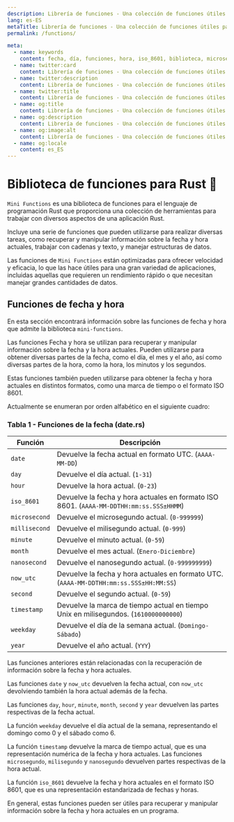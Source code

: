 ```yaml
---
description: Librería de funciones - Una colección de funciones útiles para trabajar con varios aspectos de un programa Rust.
lang: es-ES
metaTitle: Librería de funciones - Una colección de funciones útiles para trabajar con varios aspectos de un programa Rust.
permalink: /functions/

meta:
  - name: keywords
    content: fecha, día, funciones, hora, iso_8601, biblioteca, microsegundo, milisegundo, minifunciones, minuto, mes, nanosegundo, now_utc, rust, segundo, hora, timestamp, utc, día de la semana, año
  - name: twitter:card
    content: Librería de funciones - Una colección de funciones útiles para trabajar con varios aspectos de un programa Rust.
  - name: twitter:description
    content: Librería de funciones - Una colección de funciones útiles para trabajar con varios aspectos de un programa Rust.
  - name: twitter:title
    content: Librería de funciones - Una colección de funciones útiles para trabajar con varios aspectos de un programa Rust.
  - name: og:title
    content: Librería de funciones - Una colección de funciones útiles para trabajar con varios aspectos de un programa Rust.
  - name: og:description
    content: Librería de funciones - Una colección de funciones útiles para trabajar con varios aspectos de un programa Rust.
  - name: og:image:alt
    content: Librería de funciones - Una colección de funciones útiles para trabajar con varios aspectos de un programa Rust.
  - name: og:locale
    content: es_ES
---
```


# Biblioteca de funciones para Rust 🦀

 `Mini Functions` es una biblioteca de funciones para el lenguaje de
 programación Rust que proporciona una colección de herramientas para
 trabajar con diversos aspectos de una aplicación Rust.

 Incluye una serie de funciones que pueden utilizarse para realizar
 diversas tareas, como recuperar y manipular información sobre la fecha
 y hora actuales, trabajar con cadenas y texto, y manejar estructuras de
 datos.

 Las funciones de `Mini Functions` están optimizadas para ofrecer
 velocidad y eficacia, lo que las hace útiles para una gran variedad de
 aplicaciones, incluidas aquellas que requieren un rendimiento rápido o
 que necesitan manejar grandes cantidades de datos.

## Funciones de fecha y hora

En esta sección encontrará información sobre las funciones de fecha y
hora que admite la biblioteca `mini-functions`.

Las funciones Fecha y hora se utilizan para recuperar y manipular
información sobre la fecha y la hora actuales. Pueden utilizarse para
obtener diversas partes de la fecha, como el día, el mes y el año, así
como diversas partes de la hora, como la hora, los minutos y los
segundos.

Estas funciones también pueden utilizarse para obtener la fecha y hora
actuales en distintos formatos, como una marca de tiempo o el formato
ISO 8601.

Actualmente se enumeran por orden alfabético en el siguiente cuadro:

### Tabla 1 - Funciones de la fecha (date.rs)

| Función | Descripción |
| -------- | ----------- |
| `date` | Devuelve la fecha actual en formato UTC. (`AAAA-MM-DD`) |
| `day` | Devuelve el día actual. (`1-31`) |
| `hour` | Devuelve la hora actual. (`0-23`) |
| `iso_8601` | Devuelve la fecha y hora actuales en formato ISO 8601. (`AAAA-MM-DDTHH:mm:ss.SSS±HHMM`) |
| `microsecond` | Devuelve el microsegundo actual. (`0-999999`) |
| `millisecond` | Devuelve el milisegundo actual. (`0-999`) |
| `minute` | Devuelve el minuto actual. (`0-59`) |
| `month` | Devuelve el mes actual. (`Enero-Diciembre`) |
| `nanosecond` | Devuelve el nanosegundo actual. (`0-999999999`) |
| `now_utc` | Devuelve la fecha y hora actuales en formato UTC. (`AAAA-MM-DDTHH:mm:ss.SSS±HH:MM:SS`) |
| `second` | Devuelve el segundo actual. (`0-59`) |
| `timestamp` | Devuelve la marca de tiempo actual en tiempo Unix en milisegundos. (`1610000000000`) |
| `weekday` | Devuelve el día de la semana actual. (`Domingo-Sábado`) |
| `year` | Devuelve el año actual. (`YYY`) |

Las funciones anteriores están relacionadas con la recuperación de
información sobre la fecha y hora actuales.

Las funciones `date` y `now_utc` devuelven la fecha actual, con
`now_utc` devolviendo también la hora actual además de la fecha.

Las funciones `day`, `hour`, `minute`, `month`, `second` y `year`
devuelven las partes respectivas de la fecha actual.

La función `weekday` devuelve el día actual de la semana, representando
el domingo como 0 y el sábado como 6.

La función `timestamp` devuelve la marca de tiempo actual, que es una
representación numérica de la fecha y hora actuales. Las funciones
`microsegundo`, `milisegundo` y `nanosegundo` devuelven partes
respectivas de la hora actual.

La función `iso_8601` devuelve la fecha y hora actuales en el formato
ISO 8601, que es una representación estandarizada de fechas y horas.

En general, estas funciones pueden ser útiles para recuperar y manipular
información sobre la fecha y hora actuales en un programa.
